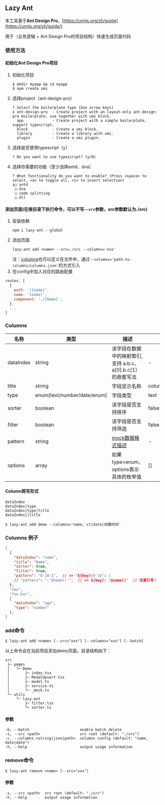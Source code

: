 ## Lazy Ant

本工具基于**Ant Design Pro**，[https://umijs.org/zh/guide](https://umijs.org/zh/guide/)

用于（业务逻辑 + Ant Design Pro的项目结构）快速生成页面代码

### 使用方法
#### 初始化Ant Design Pro项目
1. 初始化项目
    ```shell
    $ mkdir myapp && cd myapp
    $ npm create umi
    ```

2. 选择project（ant-design-pro）
    ```shell
    ? Select the boilerplate type (Use arrow keys)
    ❯ ant-design-pro  - Create project with an layout-only ant-design-pro boilerplate, use together with umi block.
      app             - Create project with a simple boilerplate, support typescript.
      block           - Create a umi block.
      library         - Create a library with umi.
      plugin          - Create a umi plugin.
    ```

3. 选择是否使用typescript（y）
    ```shell
    ? Do you want to use typescript? (y/N)
    ```

4. 选择你需要的功能（至少选择antd、dva）
    ```shell
    ? What functionality do you want to enable? (Press <space> to select, <a> to toggle all, <i> to invert selection)
    ❯◯ antd
     ◯ dva
     ◯ code splitting
     ◯ dll
    ```
#### 添加页面(在根目录下执行命令，可以不写```--src```参数，src参数默认为./src)
1. 安装依赖
    ```shell
    npm i lazy-ant --global
    ```
2. 添加页面
    ```shell
    lazy-ant add <name> --src=./src --columns='xxx'
    ```
    注：[columns](#Columns)也可以定义在文件中，通过```--columns='path-to-columns/columns.json'```的方式引入
3. 在config中加入对应的路由配置
```js
routes: [
  {
    path: '/[name]',
    name: '[name]',
    component: './[Name]',
  },
  ...
]
```

### Columns

| 名称 | 类型 | 描述 | 默认值 | 是否必须 |
| ---- | ---- | ---- | ---- | ---- |
| dataIndex | string | 该字段在数据中的映射索引,支持 a.b.c、a[0].b.c[1] 的嵌套写法 | - | 是 |
| title | string | 字段显示名称 | column.dataIndex | 否 |
| type | enum[text/number/date/enum] | 字段类型 | text | 否 |
| sorter | boolean | 该字段是否支持排序 | false | 否 |
| filter | boolean | 该字段是否支持筛选 | false | 否 |
| pattern | string | [mock数据格式描述](http://mockjs.com/examples.html) | - | 否 |
| options | array | 如果type=enum，options表示具体的枚举值 | [] | 如果type=enum，options必填 |

#### Column简写形式
```
dataIndex
dataIndex|type
dataIndex|type|title
dataIndex||title

$ lazy-ant add demo --columns='name, ct|date|创建时间'
```

### Columns 例子
```json
[
  {
    "dataIndex": "name",
    "title": "Name",
    "sorter": true,
    "filter": true,
    "pattern": "0-10:1",  // => '${key}|0-10': 1
    // "pattern": ":'@name()'",  // => ${key}: '@name()'  // 注意引号！
  },
  "sex",
  "foo.bar",
  {
    "dataIndex": "age",
    "type": "number"
  },
]
```

### add命令

```shell
$ lazy-ant add <name> [--src="xxx"] [--columns="xxx"] [--batch]
```

以上命令会在当前项目添加demo页面，目录结构如下：
```
src
 ├─ pages
 │   └─ Demo
 │       ├─ index.tsx
 │       ├─ ModalUpsert.tsx
 │       ├─ model.ts
 │       ├─ service.ts
 │       └─ _mock.ts
 └─ utils
     └─ lazy-ant
         ├─ filter.tsx
         └─ sorter.ts
```

#### 参数
```
-b, --batch                       enable batch delete
-s, --src <path>                  src root (default: "./src")
-c, --columns <string|json|path>  columns config (default: "name, date|date")
-h, --help                        output usage information
```

### remove命令

```shell
$ lazy-ant remove <name> [--src="xxx"]
```

#### 参数
```
-s, --src <path>  src root (default: "./src")
-h, --help        output usage information
```